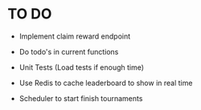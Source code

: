 # TO DO

* Implement claim reward endpoint

* Do todo's in current functions

* Unit Tests (Load tests if enough time)

* Use Redis to cache leaderboard to show in real time

* Scheduler to start finish tournaments

